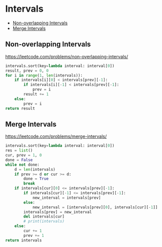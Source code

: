 # Intervals

+ [Non-overlapping Intervals](#non-overlapping-intervals)
+ [Merge Intervals](#merge-intervals)
<!---->
## Non-overlapping Intervals

https://leetcode.com/problems/non-overlapping-intervals/

```python
intervals.sort(key=lambda interval: interval[0])
result, prev = 0, 0
for i in range(1, len(intervals)):
    if intervals[i][0] < intervals[prev][-1]:
        if intervals[i][-1] < intervals[prev][-1]:
            prev = i
        result += 1
    else:
        prev = i
return result
```

## Merge Intervals

https://leetcode.com/problems/merge-intervals/

```python
intervals.sort(key=lambda interval: interval[0])
res = list()
cur, prev = 1, 0
done = False
while not done:
    d = len(intervals)
    if prev >= d or cur >= d:
        done = True
        break
    if intervals[cur][0] <= intervals[prev][-1]:
        if intervals[cur][-1] <= intervals[prev][-1]:
            new_interval = intervals[prev]
        else:
            new_interval = [intervals[prev][0], intervals[cur][-1]]
        intervals[prev] = new_interval
        del intervals[cur]
        # print(intervals)
    else:
        cur += 1
        prev += 1
return intervals
```